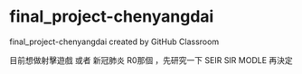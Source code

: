 # final_project-chenyangdai
final_project-chenyangdai created by GitHub Classroom

目前想做射擊遊戲
或者 新冠肺炎 R0那個  ，先研究一下 SEIR SIR MODLE 再決定
